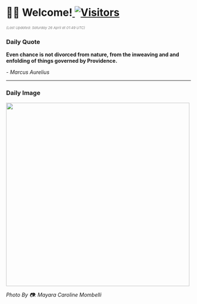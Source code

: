 <h1>👋🏽 Welcome!<a href="https://github.com/OmitNomis/"> <img src="https://visitor-badge.laobi.icu/badge?page_id=OmitNomis" alt="Visitors"></a></h1>

<i><p style="font-size: 0.6rem; color:gray">(Last Updated: Saturday 26 April at 01:49 UTC)</p></i>

<h3> Daily Quote </h3>
<b><p>Even chance is not divorced from nature, from the inweaving and and enfolding of things governed by Providence.</p></b>
<i><caption style="font-size: 0.8rem; color:gray;">- Marcus Aurelius</caption></i>


<hr>

<h3>Daily Image</h3>
<a href="https://images.pexels.com/photos/31764117/pexels-photo-31764117.jpeg" target="_blank"><img style="height:500px;" src="https://images.pexels.com/photos/31764117/pexels-photo-31764117.jpeg"/></a>

<i><caption style="font-size: 0.8rem; color:gray;"> Photo By 📷: Mayara Caroline  Mombelli</caption></i>
